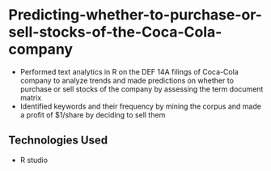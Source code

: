 # Predicting-whether-to-purchase-or-sell-stocks-of-the-Coca-Cola-company

- Performed text analytics in R on the DEF 14A filings of Coca-Cola company to analyze trends and made predictions on whether to purchase or sell stocks of the company by assessing the term document matrix
- Identified keywords and their frequency by mining the corpus and made a profit of $1/share by deciding to sell them 

## Technologies Used 
- R studio
